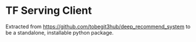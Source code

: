 # TF Serving Client

Extracted from https://github.com/tobegit3hub/deep_recommend_system to be a standalone, installable python package.
